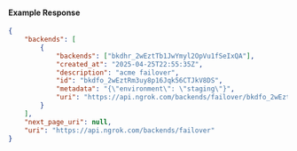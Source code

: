 <!-- Code generated for API Clients. DO NOT EDIT. -->

#### Example Response

```json
{
	"backends": [
		{
			"backends": ["bkdhr_2wEztTb1JwYmyl2OpVu1fSeIxQA"],
			"created_at": "2025-04-25T22:55:35Z",
			"description": "acme failover",
			"id": "bkdfo_2wEztRm3uy8p16Jqk56CTJkV8DS",
			"metadata": "{\"environment\": \"staging\"}",
			"uri": "https://api.ngrok.com/backends/failover/bkdfo_2wEztRm3uy8p16Jqk56CTJkV8DS"
		}
	],
	"next_page_uri": null,
	"uri": "https://api.ngrok.com/backends/failover"
}
```

